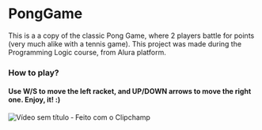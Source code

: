 # PongGame
This is a a copy of the classic Pong Game, where 2 players battle for points (very much alike with a tennis game).
This project was made during the Programming Logic course, from Alura platform.

### How to play?
#### Use W/S to move the left racket, and UP/DOWN arrows to move the right one. Enjoy, it! :)

![Vídeo sem título ‐ Feito com o Clipchamp](https://user-images.githubusercontent.com/103464198/207690319-dc8f3656-3a83-4600-86ad-4b56562e54ff.gif)
